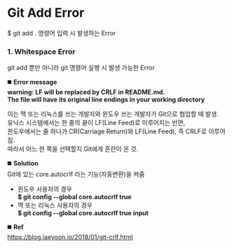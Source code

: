 # Git Add Error  
$ git add . 명령어 입력 시 발생하는 Error  

### **1. Whitespace Error**  
git add 뿐만 아니라 git 명령어 실행 시 발생 가능한 Error   

◼️ **Error message**  
**warning: LF will be replaced by CRLF in README.md.**  
**The file will have its original line endings in your working directory**  

이는 맥 또는 리눅스를 쓰는 개발자와 윈도우 쓰는 개발자가 Git으로 협업할 때 발생.  
유닉스 시스템에서는 한 줄의 끝이 LF(Line Feed)로 이루어지는 반면,  
윈도우에서는 줄 하나가 CR(Carriage Return)와 LF(Line Feed), 즉 CRLF로 이루어짐.  
따라서 어느 한 쪽을 선택할지 Git에게 혼란이 온 것.  

◼️ **Solution**  
Git에 있는 core.autocrlf 라는 기능(자동변환)을 켜줌  
* 윈도우 사용자의 경우  
**$ git config --global core.autocrlf true**  
* 맥 또는 리눅스 사용자의 경우  
**$ git config --global core.autocrlf true input**  

◼️ **Ref**  
https://blog.jaeyoon.io/2018/01/git-crlf.html  
